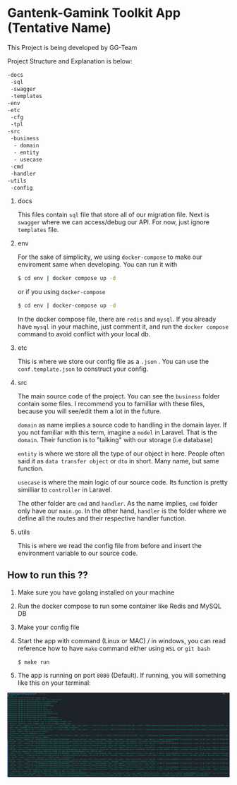# Gantenk-Gamink Toolkit App (Tentative Name)

This Project is being developed by GG-Team

Project Structure and Explanation is below:

```
-docs
 -sql
 -swagger
 -templates
-env
-etc
 -cfg
 -tpl
-src
 -business
  - domain
  - entity
  - usecase
 -cmd
 -handler
-utils
 -config

```

1. docs
   
   This files contain ``sql`` file that store all of our migration file. Next is ``swagger`` where we can access/debug our API. For now, just ignore ``templates`` file.

2. env
   
   For the sake of simplicity, we using ``docker-compose`` to make our enviroment same when developing. You can run it with
   ```bash
   $ cd env | docker compose up -d
   ```

   or if you using ``docker-compose``
   ```bash
   $ cd env | docker-compose up -d
   ```

   In the docker compose file, there are ``redis`` and ``mysql``. If you already have ``mysql`` in your machine, just comment it, and run the ``docker compose`` command to avoid conflict with your local db.

3. etc
   
   This is where we store our config file as a ``.json`` . You can use the ``conf.template.json`` to construct your config.

4. src

    The main source code of the project. You can see the ``business`` folder contain some files. I recommend you to familliar with these files, because you will see/edit them a lot in the future.

    ``domain`` as name implies a source code to handling in the domain layer. If you not familiar with this term, imagine a ``model`` in Laravel. That is the ``domain``. Their function is to "talking" with our storage (i.e database)

    ``entity`` is where we store all the type of our object in here. People often said it as ``data transfer object`` or ``dto`` in short. Many name, but same function.

    ``usecase`` is where the main logic of our source code. Its function is pretty similliar to ``controller`` in Laravel.

    The other folder are ``cmd`` and ``handler``. As the name implies, ``cmd`` folder only have our ``main.go``. In the other hand, ``handler`` is the folder where we define all the routes and their respective handler function.

5. utils
   
   This is where we read the config file from before and insert the environment variable to our source code.



## How to run this ??

1. Make sure you have golang installed on your machine
2. Run the docker compose to run some container like Redis and MySQL DB
3. Make your config file
4. Start the app with command (Linux or MAC) / in windows, you can read reference how to have ``make`` command either using ``WSL`` or ``git bash``

   ```bash
   $ make run
   ```
5. The app is running on port ``8080`` (Default). If running, you will something like this on your terminal:

![Alt text](./etc/images/running_terminal.png)

